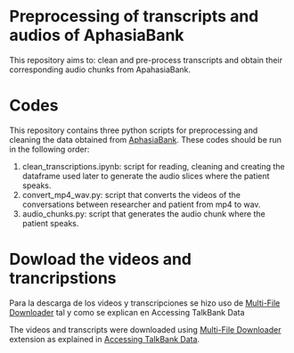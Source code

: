 # Preprocessing of transcripts and audios of AphasiaBank 

This repository aims to: clean and pre-process transcripts and obtain their corresponding audio chunks from ApahasiaBank. 

# Codes

This repository contains three python scripts for preprocessing and cleaning the data obtained from [AphasiaBank](https://talkbank.org.html). These codes should be run in the following order:

1) clean_transcriptions.ipynb: script for reading, cleaning and creating the dataframe used later to generate the audio slices where the patient speaks. 
2) convert_mp4_wav.py: script that converts the videos of the conversations between researcher and patient from mp4 to wav. 
3) audio_chunks.py: script that generates the audio chunk where the patient speaks. 

# Dowload the videos and trancripstions

Para la descarga de los videos y transcripciones se hizo uso de [Multi-File Downloader](https://chrome.google.com/webstore/detail/multi-file-downloader/dpecplbkinpdbedgejddhepkgcppgchk?hl=es) tal y como se explican en Accessing TalkBank Data

The videos and transcripts were downloaded using [Multi-File Downloader](https://chrome.google.com/webstore/detail/multi-file-downloader/dpecplbkinpdbedgejddhepkgcppgchk?hl=es) extension as explained in [Accessing TalkBank Data](https://talkbank.org/share/data.html).
